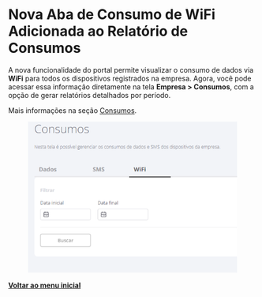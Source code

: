 # Nova Aba de Consumo de WiFi Adicionada ao Relatório de Consumos

A nova funcionalidade do portal permite visualizar o consumo de dados via **WiFi** para todos os dispositivos registrados na empresa. Agora, você pode acessar essa informação diretamente na tela **Empresa > Consumos**, com a opção de gerar relatórios detalhados por período.

Mais informações na seção [Consumos](../../portal/empresas/consumo-da-empresa.md).

<figure><img src="../../../.gitbook/assets/Captura de tela 2024-08-30 140922.png" alt=""><figcaption></figcaption></figure>

[**Voltar ao menu inicial**](./)
